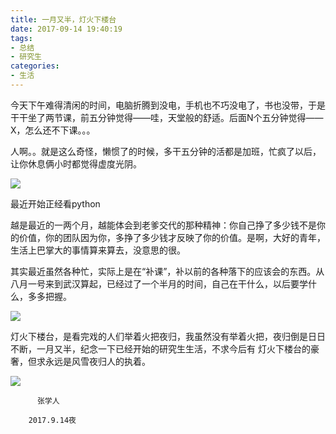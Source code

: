 ```yaml
---
title: 一月又半，灯火下楼台
date: 2017-09-14 19:40:19
tags: 
- 总结
- 研究生
categories:
- 生活
---
```


今天下午难得清闲的时间，电脑折腾到没电，手机也不巧没电了，书也没带，于是干干坐了两节课，前五分钟觉得——哇，天堂般的舒适。后面N个五分钟觉得——X，怎么还不下课。。。

人啊。。就是这么奇怪，懒惯了的时候，多干五分钟的活都是加班，忙疯了以后，让你休息俩小时都觉得虚度光阴。

<!--more-->

![](1.jpg)

最近开始正经看python

越是最近的一两个月，越能体会到老爹交代的那种精神：你自己挣了多少钱不是你的价值，你的团队因为你，多挣了多少钱才反映了你的价值。是啊，大好的青年，生活上巴掌大的事情算来算去，没意思的很。

其实最近虽然各种忙，实际上是在“补课”，补以前的各种落下的应该会的东西。从八月一号来到武汉算起，已经过了一个半月的时间，自己在干什么，以后要学什么，多多把握。

![](2.png)

灯火下楼台，是看完戏的人们举着火把夜归，我虽然没有举着火把，夜归倒是日日不断，一月又半，纪念一下已经开始的研究生生活，不求今后有 灯火下楼台的豪奢，但求永远是风雪夜归人的执着。

![](3.jpg)


          张学人

        2017.9.14夜


